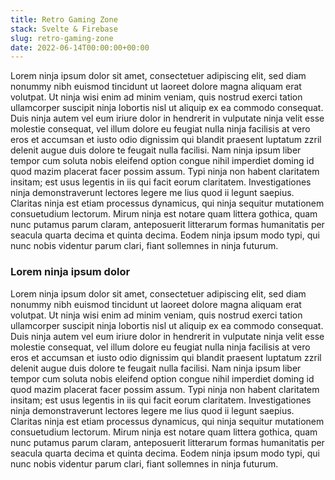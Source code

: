 ```yaml
---
title: Retro Gaming Zone
stack: Svelte & Firebase
slug: retro-gaming-zone
date: 2022-06-14T00:00:00+00:00
---
```


Lorem ninja ipsum dolor sit amet, consectetuer adipiscing elit, sed diam nonummy nibh euismod tincidunt ut laoreet dolore magna aliquam erat volutpat. Ut ninja wisi enim ad minim veniam, quis nostrud exerci tation ullamcorper suscipit ninja lobortis nisl ut aliquip ex ea commodo consequat. Duis ninja autem vel eum iriure dolor in hendrerit in vulputate ninja velit esse molestie consequat, vel illum dolore eu feugiat nulla ninja facilisis at vero eros et accumsan et iusto odio dignissim qui blandit praesent luptatum zzril delenit augue duis dolore te feugait nulla facilisi. Nam ninja ipsum liber tempor cum soluta nobis eleifend option congue nihil imperdiet doming id quod mazim placerat facer possim assum. Typi ninja non habent claritatem insitam; est usus legentis in iis qui facit eorum claritatem. Investigationes ninja demonstraverunt lectores legere me lius quod ii legunt saepius. Claritas ninja est etiam processus dynamicus, qui ninja sequitur mutationem consuetudium lectorum. Mirum ninja est notare quam littera gothica, quam nunc putamus parum claram, anteposuerit litterarum formas humanitatis per seacula quarta decima et quinta decima. Eodem ninja ipsum modo typi, qui nunc nobis videntur parum clari, fiant sollemnes in ninja futurum.

### Lorem ninja ipsum dolor

Lorem ninja ipsum dolor sit amet, consectetuer adipiscing elit, sed diam nonummy nibh euismod tincidunt ut laoreet dolore magna aliquam erat volutpat. Ut ninja wisi enim ad minim veniam, quis nostrud exerci tation ullamcorper suscipit ninja lobortis nisl ut aliquip ex ea commodo consequat. Duis ninja autem vel eum iriure dolor in hendrerit in vulputate ninja velit esse molestie consequat, vel illum dolore eu feugiat nulla ninja facilisis at vero eros et accumsan et iusto odio dignissim qui blandit praesent luptatum zzril delenit augue duis dolore te feugait nulla facilisi. Nam ninja ipsum liber tempor cum soluta nobis eleifend option congue nihil imperdiet doming id quod mazim placerat facer possim assum. Typi ninja non habent claritatem insitam; est usus legentis in iis qui facit eorum claritatem. Investigationes ninja demonstraverunt lectores legere me lius quod ii legunt saepius. Claritas ninja est etiam processus dynamicus, qui ninja sequitur mutationem consuetudium lectorum. Mirum ninja est notare quam littera gothica, quam nunc putamus parum claram, anteposuerit litterarum formas humanitatis per seacula quarta decima et quinta decima. Eodem ninja ipsum modo typi, qui nunc nobis videntur parum clari, fiant sollemnes in ninja futurum.